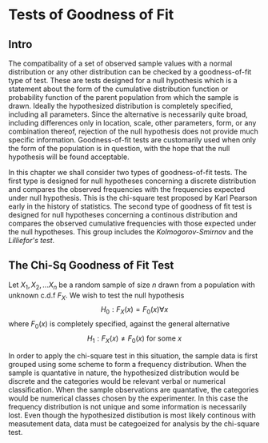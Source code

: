 # Tests of Goodness of Fit
## Intro
The compatibality of a set of observed sample values with a normal distribution or any other distribution can be checked by a goodness-of-fit type of test. These are tests designed for a null hypothesis which is a statement about the form of the cumulative distribution function or probability function of the parent population from which the sample is drawn. Ideally the hypothesized distribution is completely specified, including all parameters. Since the alternative is necessarily quite broad, including differences only in location, scale, other parameters, form, or any combination thereof, rejection of the null hypothesis does not provide much specific information. Goodness-of-fit tests are customarily used when only the form of the population is in question, with the hope that the null hypothesis will be found acceptable. 

In this chapter we shall consider two types of goodness-of-fit tests. The first type is designed for null hypotheses concerning a discrete distribution and compares the observed frequencies with the frequencies expected under null hypothesis. This is the chi-square test proposed by Karl Pearson early in the history of statistics. The second type of goodness of fit test is designed for null hypotheses concerning a continous distribution and compares the observed cumulative frequencies with those expected under the null hypotheses. This group includes the *Kolmogorov-Smirnov* and the *Lilliefor's test*. 

## The Chi-Sq Goodness of Fit Test 
Let $X_1, X_2,...X_n$ be a random sample of size $n$ drawn from a population with unknown c.d.f $F_X$. We wish to test the null hypothesis
$$H_0:F_X(x)=F_0(x) \forall x$$
where $F_0(x)$ is completely specified, against the general alternative 
$$H_1:F_X(x) \neq F_0(x) \text{ for some }x$$

In order to apply the chi-square test in this situation, the sample data is first grouped using some scheme to form a frequency distribution. When the sample is quantative in nature, the hypothesized distribution would be discrete and the categories would be relevant verbal or numerical classification. When the sample observations are quantative, the categories would be numerical classes chosen by the experimenter. In this case the frequency distribution is not unique and some information is necessarily lost. Even though the hypothesized distibution is most likely continous with measutement data, data must be categoeized for analysis by the chi-square test.  
